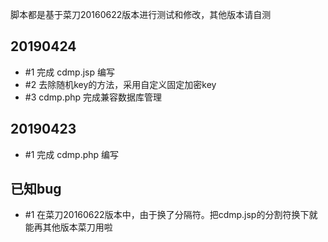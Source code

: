 脚本都是基于菜刀20160622版本进行测试和修改，其他版本请自测

## 20190424
* #1 完成 cdmp.jsp 编写
* #2 去除随机key的方法，采用自定义固定加密key
* #3 cdmp.php 完成兼容数据库管理

## 20190423
* #1 完成 cdmp.php 编写

## 已知bug
* #1 在菜刀20160622版本中，由于换了分隔符。把cdmp.jsp的分割符换下就能再其他版本菜刀用啦
